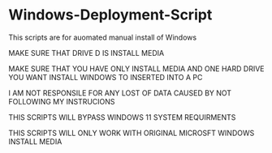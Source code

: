 # Windows-Deployment-Script

This scripts are for auomated manual install of Windows

MAKE SURE THAT DRIVE D IS INSTALL MEDIA

MAKE SURE THAT YOU HAVE ONLY INSTALL MEDIA AND ONE HARD DRIVE YOU WANT INSTALL WINDOWS TO INSERTED INTO A PC

I AM NOT RESPONSILE FOR ANY LOST OF DATA CAUSED BY NOT FOLLOWING MY INSTRUCIONS

THIS SCRIPTS WILL BYPASS WINDOWS 11 SYSTEM REQUIRMENTS

THIS SCRIPTS WILL ONLY WORK WITH ORIGINAL MICROSFT WINDOWS INSTALL MEDIA
